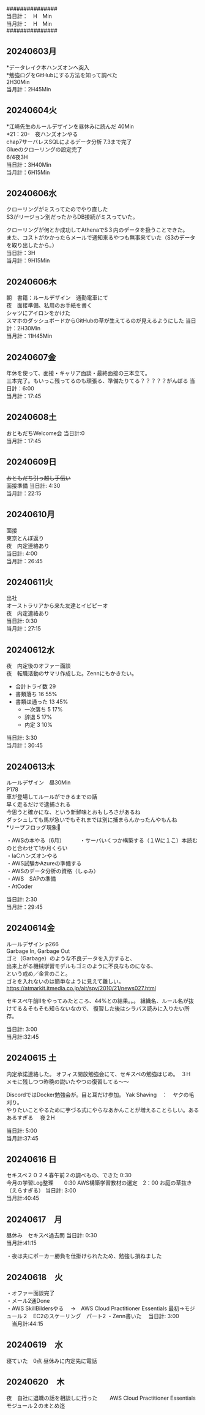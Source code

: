 ###############    
当日計：　H　Min  
当月計：　H　Min    
###############    

## 20240603月
*データレイク本ハンズオンへ突入  
*勉強ログをGitHubにする方法を知って調べた  
2H30Min  
当月計：2H45Min  

## 20240604火  
*江崎先生のルールデザインを昼休みに読んだ  40Min  
*21：20-　夜ハンズオンやる   
chap7サーバレスSQLによるデータ分析 7.3まで完了  
Glueのクローリングの設定完了  
6/4夜3H  
当日計：3H40Min  
当月計：6H15Min

## 20240606水
クローリングがミスってたのでやり直した  
S3がリージョン別だったからDB接続がミスっていた。  

クローリングが何とか成功してAthenaでS３内のデータを扱うことできた。  
また、コストがかかったらメールで通知来るやつも無事来ていた（S3のデータを取り出したから。）   
当日計：3H  
当月計：9H15Min  
  
## 20240606木
朝　書籍：ルールデザイン　通勤電車にて    
夜　面接準備、私用のお手紙を書く  
シャツにアイロンをかけた  
スマホのダッシュボードからGitHubの草が生えてるのが見えるようにした
当日計：2H30Min  
当月計：11H45Min    
## 20240607金
年休を使って、面接・キャリア面談・最終面接の三本立て。  
三本完了。もいっこ残ってるのも頑張る、準備たりてる？？？？？がんばる
当日計：6:00  
当月計：17:45    
## 20240608土
おともだちWelcome会
当日計:0  
当月計：17:45    
## 20240609日
~~おともだち引っ越し手伝い~~  
面接準備
当日計: 4:30  
当月計：22:15    

## 20240610月
面接  
東京とんぼ返り  
夜　内定連絡あり    
当日計: 4:00  
当月計：26:45    

## 20240611火
出社    
オーストラリアから来た友達とイビピーオ  
夜　内定連絡あり    
当日計: 0:30  
当月計：27:15  
## 20240612水
夜　内定後のオファー面談    
夜　転職活動のサマリ作成した。Zennにもかきたい。

- 合計トライ数	29	
- 書類落ち	16	55%  
- 書類は通った	13	45%
  -   一次落ち	5	17%
  -   辞退	5	17%
  -   内定	3	10%  

当日計: 3:30  
当月計：30:45  

## 20240613木
ルールデザイン　昼30Min  
P178  
車が登場してルールができるまでの話  
早く走るだけで逮捕される  
今思うと確かにな、という新鮮味とおもしろさがあるね  
ダッシュしても馬が急いでもそれまでは別に捕まらんかったんやもんね  
*リープフロッグ現象🐸  

・AWSの本やる（6月）  　 　
・サーバいくつか構築する（１Wに１こ）本読むのと合わせて1か月くらい　　  
・IaCハンズオンやる　　  
・AWS試験かAzureの準備する　　  
・AWSのデータ分析の資格（しゅみ）　　  
・AWS　SAPの準備　　  
・AtCoder　  　

当日計: 2:30  
当月計：29:45  

## 20240614金  
ルールデザイン p266  
Garbage In, Garbage Out  
ゴミ（Garbage）のような不良データを入力すると、  
出来上がる機械学習モデルもゴミのように不良なものになる、  
という戒め／金言のこと。  
ゴミを入れないのは簡単なように見えて難しい。  
https://atmarkit.itmedia.co.jp/ait/spv/2010/21/news027.html

セキスぺ午前Ⅱをやってみたところ、44%との結果。。。
組織名、ルール名が抜けてる＆そもそも知らないなので、
復習した後はシラバス読みに入りたい所存。

当日計: 3:00  
当月計:32:45  

## 20240615 土
内定承諾連絡した。
オフィス開放勉強会にて、セキスペの勉強はじめ。　３H  
メモに残しつつ昨晩の説いたやつの復習してる～～

DiscordではDocker勉強会が。目と耳だけ参加。
Yak Shaving　：　ヤクの毛刈り。  
やりたいことやるために芋づる式にやらなあかんことが増えることらしい。あるあるすぎる　
夜２H

当日計: 5:00  
当月計:37:45  

## 20240616 日
セキスペ２０２４春午前２の調べもの、できた 0:30  
今月の学習Log整理　　0:30
AWS構築学習教材の選定　2：00
お庭の草抜き（えらすぎる）
当日計: 3:00  
当月計:40:45  

## 20240617　月
昼休み　セキスペ過去問
当日計: 0:30  
当月計:41:15

・夜は夫にポーカー勝負を仕掛けられたため、勉強し損ねました

## 20240618　火
・オファー面談完了  
・メール2通Done  
・AWS SkillBildersやる
　→　AWS Cloud Practitioner Essentials  最初→モジュール２　EC2のスケーリング　パート2
・Zenn書いた
　当日計: 3:00  
　当月計:44:15  



## 20240619　水
寝ていた　0点
昼休みに内定先に電話

## 20240620　木
夜　自社に退職の話を相談しに行った
　　AWS Cloud Practitioner Essentials  モジュール２のまとめ迄
